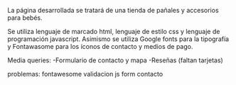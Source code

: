 La página desarrollada se tratará de una tienda de pañales y accesorios para bebés.

Se utiliza lenguaje de marcado html, lenguaje de estilo css y lenguaje de programación javascript.
Asimismo se utiliza Google fonts para la tipografía y Fontawasome para los íconos de contacto y medios de pago.

Media queries:
-Formulario de contacto y mapa
-Reseñas (faltan tarjetas)


problemas:
fontawesome
validacion js form contacto